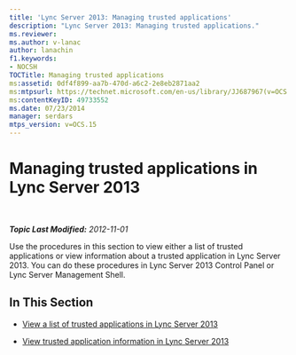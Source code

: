 ```yaml
---
title: 'Lync Server 2013: Managing trusted applications'
description: "Lync Server 2013: Managing trusted applications."
ms.reviewer: 
ms.author: v-lanac
author: lanachin
f1.keywords:
- NOCSH
TOCTitle: Managing trusted applications
ms:assetid: 0df4f899-aa7b-470d-a6c2-2e8eb2871aa2
ms:mtpsurl: https://technet.microsoft.com/en-us/library/JJ687967(v=OCS.15)
ms:contentKeyID: 49733552
ms.date: 07/23/2014
manager: serdars
mtps_version: v=OCS.15
---
```


# Managing trusted applications in Lync Server 2013

<div data-xmlns="http://www.w3.org/1999/xhtml">

<div class="topic" data-xmlns="http://www.w3.org/1999/xhtml" data-msxsl="urn:schemas-microsoft-com:xslt" data-cs="https://msdn.microsoft.com/">

<div data-asp="https://msdn2.microsoft.com/asp">



</div>

<div id="mainSection">

<div id="mainBody">

<span> </span>

_**Topic Last Modified:** 2012-11-01_

Use the procedures in this section to view either a list of trusted applications or view information about a trusted application in Lync Server 2013. You can do these procedures in Lync Server 2013 Control Panel or Lync Server Management Shell.

<div>

## In This Section

  - [View a list of trusted applications in Lync Server 2013](lync-server-2013-view-a-list-of-trusted-applications.md)

  - [View trusted application information in Lync Server 2013](lync-server-2013-view-trusted-application-information.md)

</div>

</div>

<span> </span>

</div>

</div>

</div>

